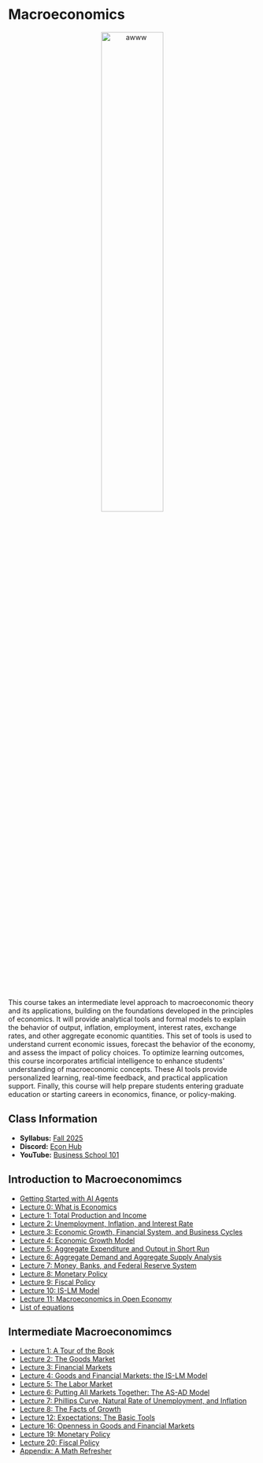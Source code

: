 # Macroeconomics

<p align="center">
  <img src="e3120.jpg" alt="awww" width="50%" height="50%">
</p>

This course takes an intermediate level approach to macroeconomic theory and its applications, building on the foundations developed in the principles of economics. It will provide analytical tools and formal models to explain the behavior of output, inflation, employment, interest rates, exchange rates, and other aggregate economic quantities. This set of tools is used to understand current economic issues, forecast the behavior of the economy, and assess the impact of policy choices. To optimize learning outcomes, this course incorporates artificial intelligence to enhance students' understanding of macroeconomic concepts. These AI tools provide personalized learning, real-time feedback, and practical application support. Finally, this course will help prepare students entering graduate education or starting careers in economics, finance, or policy-making.

## Class Information

* **Syllabus:** [Fall 2025](/pdf/E3120syllabus.pdf)
* **Discord:** [Econ Hub](https://discord.gg/SsrNPEeP2P)
* **YouTube:** [Business School 101](https://www.youtube.com/@BusinessSchool101)

## Introduction to Macroeconomimcs

* [Getting Started with AI Agents](https://github.com/econdojo/blog/blob/main/doc/agent.pdf)
* [Lecture 0: What is Economics](/pdf/lec0.pdf)
* [Lecture 1: Total Production and Income](/pdf/lec1.pdf)
* [Lecture 2: Unemployment, Inflation, and Interest Rate](/pdf/lec2.pdf)
* [Lecture 3: Economic Growth, Financial System, and Business Cycles](/pdf/lec3.pdf)
* [Lecture 4: Economic Growth Model](/pdf/lec4.pdf)
* [Lecture 5: Aggregate Expenditure and Output in Short Run](/pdf/lec5.pdf)
* [Lecture 6: Aggregate Demand and Aggregate Supply Analysis](/pdf/lec6.pdf)
* [Lecture 7: Money, Banks, and Federal Reserve System](/pdf/lec7.pdf)
* [Lecture 8: Monetary Policy](/pdf/lec8.pdf)
* [Lecture 9: Fiscal Policy](/pdf/lec9.pdf)
* [Lecture 10: IS-LM Model](/pdf/lec10.pdf)
* [Lecture 11: Macroeconomics in Open Economy](/pdf/lec11.pdf)
* [List of equations](/pdf/Equations.pdf)

## Intermediate Macroeconomimcs

* [Lecture 1: A Tour of the Book](/pdf/E3120lec1.pdf)
* [Lecture 2: The Goods Market](/pdf/E3120lec2.pdf)
* [Lecture 3: Financial Markets](/pdf/E3120lec3.pdf)
* [Lecture 4: Goods and Financial Markets: the IS-LM Model](/pdf/E3120lec4.pdf)
* [Lecture 5: The Labor Market](/pdf/E3120lec5.pdf)
* [Lecture 6: Putting All Markets Together: The AS-AD Model](/pdf/E3120lec6.pdf)
* [Lecture 7: Phillips Curve, Natural Rate of Unemployment, and Inflation](/pdf/E3120lec7.pdf)
* [Lecture 8: The Facts of Growth](/pdf/E3120lec8.pdf)
* [Lecture 12: Expectations: The Basic Tools](/pdf/E3120lec12.pdf)
* [Lecture 16: Openness in Goods and Financial Markets](/pdf/E3120lec16.pdf)
* [Lecture 19: Monetary Policy](/pdf/E3120lec19.pdf)
* [Lecture 20: Fiscal Policy](/pdf/E3120lec20.pdf)
* [Appendix: A Math Refresher](/pdf/E3120app.pdf)
